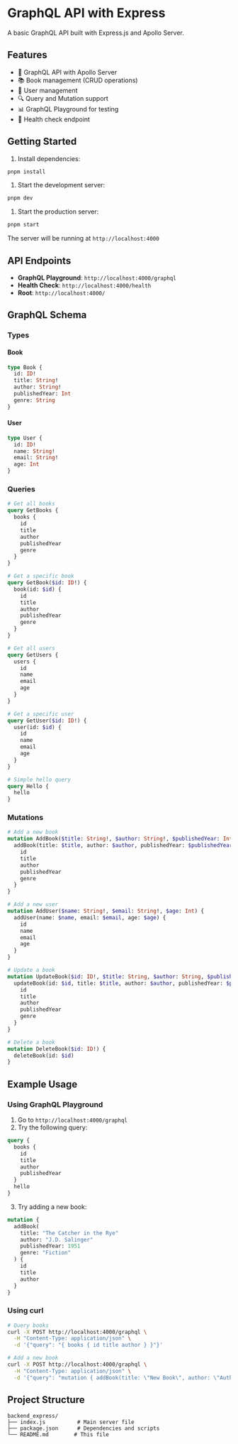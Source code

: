 # GraphQL API with Express

A basic GraphQL API built with Express.js and Apollo Server.

## Features

- 🚀 GraphQL API with Apollo Server
- 📚 Book management (CRUD operations)
- 👥 User management
- 🔍 Query and Mutation support
- 📊 GraphQL Playground for testing
- 🏥 Health check endpoint

## Getting Started

1. Install dependencies:
```bash
pnpm install
```

1. Start the development server:
```bash
pnpm dev
```

1. Start the production server:
```bash
pnpm start
```

The server will be running at `http://localhost:4000`

## API Endpoints

- **GraphQL Playground**: `http://localhost:4000/graphql`
- **Health Check**: `http://localhost:4000/health`
- **Root**: `http://localhost:4000/`

## GraphQL Schema

### Types

#### Book
```graphql
type Book {
  id: ID!
  title: String!
  author: String!
  publishedYear: Int
  genre: String
}
```

#### User
```graphql
type User {
  id: ID!
  name: String!
  email: String!
  age: Int
}
```

### Queries

```graphql
# Get all books
query GetBooks {
  books {
    id
    title
    author
    publishedYear
    genre
  }
}

# Get a specific book
query GetBook($id: ID!) {
  book(id: $id) {
    id
    title
    author
    publishedYear
    genre
  }
}

# Get all users
query GetUsers {
  users {
    id
    name
    email
    age
  }
}

# Get a specific user
query GetUser($id: ID!) {
  user(id: $id) {
    id
    name
    email
    age
  }
}

# Simple hello query
query Hello {
  hello
}
```

### Mutations

```graphql
# Add a new book
mutation AddBook($title: String!, $author: String!, $publishedYear: Int, $genre: String) {
  addBook(title: $title, author: $author, publishedYear: $publishedYear, genre: $genre) {
    id
    title
    author
    publishedYear
    genre
  }
}

# Add a new user
mutation AddUser($name: String!, $email: String!, $age: Int) {
  addUser(name: $name, email: $email, age: $age) {
    id
    name
    email
    age
  }
}

# Update a book
mutation UpdateBook($id: ID!, $title: String, $author: String, $publishedYear: Int, $genre: String) {
  updateBook(id: $id, title: $title, author: $author, publishedYear: $publishedYear, genre: $genre) {
    id
    title
    author
    publishedYear
    genre
  }
}

# Delete a book
mutation DeleteBook($id: ID!) {
  deleteBook(id: $id)
}
```

## Example Usage

### Using GraphQL Playground

1. Go to `http://localhost:4000/graphql`
2. Try the following query:

```graphql
query {
  books {
    id
    title
    author
    publishedYear
  }
  hello
}
```

3. Try adding a new book:

```graphql
mutation {
  addBook(
    title: "The Catcher in the Rye"
    author: "J.D. Salinger"
    publishedYear: 1951
    genre: "Fiction"
  ) {
    id
    title
    author
  }
}
```

### Using curl

```bash
# Query books
curl -X POST http://localhost:4000/graphql \
  -H "Content-Type: application/json" \
  -d '{"query": "{ books { id title author } }"}'

# Add a new book
curl -X POST http://localhost:4000/graphql \
  -H "Content-Type: application/json" \
  -d '{"query": "mutation { addBook(title: \"New Book\", author: \"Author Name\") { id title author } }"}'
```

## Project Structure

```
backend_express/
├── index.js          # Main server file
├── package.json      # Dependencies and scripts
└── README.md        # This file
```
